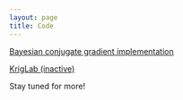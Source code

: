 ```yaml
---
layout: page
title: Code
---
```


[Bayesian conjugate gradient implementation](https://github.com/PeterHristov/xpBCG)

[KrigLab (inactive)](404.html)

Stay tuned for more!
